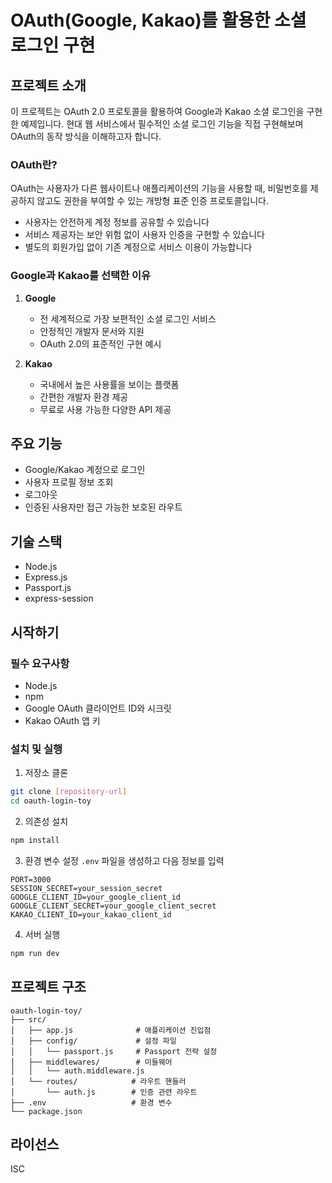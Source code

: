 # OAuth(Google, Kakao)를 활용한 소셜 로그인 구현

## 프로젝트 소개

이 프로젝트는 OAuth 2.0 프로토콜을 활용하여 Google과 Kakao 소셜 로그인을 구현한 예제입니다. 현대 웹 서비스에서 필수적인 소셜 로그인 기능을 직접 구현해보며 OAuth의 동작 방식을 이해하고자 합니다.

### OAuth란?

OAuth는 사용자가 다른 웹사이트나 애플리케이션의 기능을 사용할 때, 비밀번호를 제공하지 않고도 권한을 부여할 수 있는 개방형 표준 인증 프로토콜입니다.

- 사용자는 안전하게 계정 정보를 공유할 수 있습니다
- 서비스 제공자는 보안 위험 없이 사용자 인증을 구현할 수 있습니다
- 별도의 회원가입 없이 기존 계정으로 서비스 이용이 가능합니다

### Google과 Kakao를 선택한 이유

1. **Google**

   - 전 세계적으로 가장 보편적인 소셜 로그인 서비스
   - 안정적인 개발자 문서와 지원
   - OAuth 2.0의 표준적인 구현 예시

2. **Kakao**
   - 국내에서 높은 사용률을 보이는 플랫폼
   - 간편한 개발자 환경 제공
   - 무료로 사용 가능한 다양한 API 제공

## 주요 기능

- Google/Kakao 계정으로 로그인
- 사용자 프로필 정보 조회
- 로그아웃
- 인증된 사용자만 접근 가능한 보호된 라우트

## 기술 스택

- Node.js
- Express.js
- Passport.js
- express-session

## 시작하기

### 필수 요구사항

- Node.js
- npm
- Google OAuth 클라이언트 ID와 시크릿
- Kakao OAuth 앱 키

### 설치 및 실행

1. 저장소 클론

```bash
git clone [repository-url]
cd oauth-login-toy
```

2. 의존성 설치

```bash
npm install
```

3. 환경 변수 설정
   `.env` 파일을 생성하고 다음 정보를 입력

```
PORT=3000
SESSION_SECRET=your_session_secret
GOOGLE_CLIENT_ID=your_google_client_id
GOOGLE_CLIENT_SECRET=your_google_client_secret
KAKAO_CLIENT_ID=your_kakao_client_id
```

4. 서버 실행

```bash
npm run dev
```

## 프로젝트 구조

```
oauth-login-toy/
├── src/
│   ├── app.js              # 애플리케이션 진입점
│   ├── config/             # 설정 파일
│   │   └── passport.js     # Passport 전략 설정
│   ├── middlewares/        # 미들웨어
│   │   └── auth.middleware.js
│   └── routes/            # 라우트 핸들러
│       └── auth.js        # 인증 관련 라우트
├── .env                   # 환경 변수
└── package.json
```

## 라이선스

ISC
